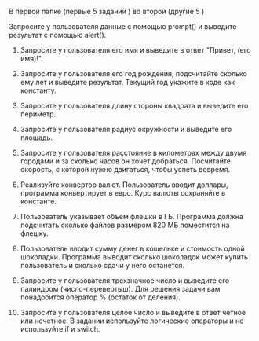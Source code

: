В первой папке (первые 5 заданий ) во второй (другие 5 )

Запросите у пользователя данные с помощью prompt() и выведите результат с помощью alert(). 

1. Запросите у пользователя его имя и выведите в ответ "Привет, (его имя)!". 

2. Запросите у пользователя его год рождения, подсчитайте сколько ему лет и выведите результат. Текущий год укажите в коде как константу. 

3. Запросите у пользователя длину стороны квадрата и выведите его периметр. 

4. Запросите у пользователя радиус окружности и выведите его площадь. 

5. Запросите у пользователя расстояние в километрах между двумя городами и за сколько часов он хочет добраться. Посчитайте скорость, с которой нужно двигаться, чтобы успеть вовремя. 

6. Реализуйте конвертор валют. Пользователь вводит доллары, программа конвертирует в евро. Курс валюты сохраняйте в константе. 

7. Пользователь указывает объем флешки в ГБ. Программа должна подсчитать сколько файлов размером 820 МБ поместится на флешку. 

8. Пользователь вводит сумму денег в кошельке и стоимость одной шоколадки. Программа выводит сколько шоколадок может купить пользователь и сколько сдачи у него останется. 

9. Запросите у пользователя трехзначное число и выведите его палиндром (число-перевертыш). Для решения задачи вам понадобится оператор % (остаток от деления). 

10. Запросите у пользователя целое число и выведите в ответ четное или нечетное. В задании используйте логические операторы и не используйте if и switch. 

